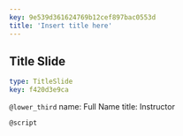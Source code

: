 ```yaml
---
key: 9e539d361624769b12cef897bac0553d
title: 'Insert title here'
---
```


## Title Slide

```yaml
type: TitleSlide
key: f420d3e9ca
```

`@lower_third`
name: Full Name
title: Instructor

`@script`
